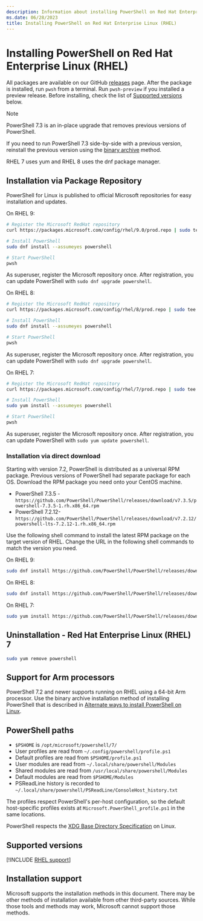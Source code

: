 ```yaml
---
description: Information about installing PowerShell on Red Hat Enterprise Linux (RHEL)
ms.date: 06/28/2023
title: Installing PowerShell on Red Hat Enterprise Linux (RHEL)
---
```

# Installing PowerShell on Red Hat Enterprise Linux (RHEL)

All packages are available on our GitHub [releases][05] page. After the package is installed, run
`pwsh` from a terminal. Run `pwsh-preview` if you installed a preview release. Before installing,
check the list of [Supported versions][03] below.

> [!NOTE]
> PowerShell 7.3 is an in-place upgrade that removes previous versions of PowerShell.
>
> If you need to run PowerShell 7.3 side-by-side with a previous version, reinstall the previous
> version using the [binary archive][07] method.

RHEL 7 uses yum and RHEL 8 uses the dnf package manager.

## Installation via Package Repository

PowerShell for Linux is published to official Microsoft repositories for easy installation and
updates.

On RHEL 9:

```sh
# Register the Microsoft RedHat repository
curl https://packages.microsoft.com/config/rhel/9.0/prod.repo | sudo tee /etc/yum.repos.d/microsoft.repo

# Install PowerShell
sudo dnf install --assumeyes powershell

# Start PowerShell
pwsh
```

As superuser, register the Microsoft repository once. After registration, you can update PowerShell
with `sudo dnf upgrade powershell`.

On RHEL 8:

```sh
# Register the Microsoft RedHat repository
curl https://packages.microsoft.com/config/rhel/8/prod.repo | sudo tee /etc/yum.repos.d/microsoft.repo

# Install PowerShell
sudo dnf install --assumeyes powershell

# Start PowerShell
pwsh
```

As superuser, register the Microsoft repository once. After registration, you can update PowerShell
with `sudo dnf upgrade powershell`.

On RHEL 7:

```sh
# Register the Microsoft RedHat repository
curl https://packages.microsoft.com/config/rhel/7/prod.repo | sudo tee /etc/yum.repos.d/microsoft.repo

# Install PowerShell
sudo yum install --assumeyes powershell

# Start PowerShell
pwsh
```

As superuser, register the Microsoft repository once. After registration, you can update PowerShell
with `sudo yum update powershell`.

### Installation via direct download

Starting with version 7.2, PowerShell is distributed as a universal RPM package. Previous versions
of PowerShell had separate package for each OS. Download the RPM package you need onto your CentOS
machine.

- PowerShell 7.3.5 - `https://github.com/PowerShell/PowerShell/releases/download/v7.3.5/powershell-7.3.5-1.rh.x86_64.rpm`
- PowerShell 7.2.12- `https://github.com/PowerShell/PowerShell/releases/download/v7.2.12/powershell-lts-7.2.12-1.rh.x86_64.rpm`

Use the following shell command to install the latest RPM package on the target version of RHEL.
Change the URL in the following shell commands to match the version you need.

On RHEL 9:

```sh
sudo dnf install https://github.com/PowerShell/PowerShell/releases/download/v7.3.5/powershell-7.3.5-1.rh.x86_64.rpm
```

On RHEL 8:

```sh
sudo dnf install https://github.com/PowerShell/PowerShell/releases/download/v7.3.5/powershell-7.3.5-1.rh.x86_64.rpm
```

On RHEL 7:

```sh
sudo yum install https://github.com/PowerShell/PowerShell/releases/download/v7.3.5/powershell-7.3.5-1.rh.x86_64.rpm
```

## Uninstallation - Red Hat Enterprise Linux (RHEL) 7

```sh
sudo yum remove powershell
```

## Support for Arm processors

PowerShell 7.2 and newer supports running on RHEL using a 64-bit Arm processor. Use the binary
archive installation method of installing PowerShell that is described in
[Alternate ways to install PowerShell on Linux][07].

## PowerShell paths

- `$PSHOME` is `/opt/microsoft/powershell/7/`
- User profiles are read from `~/.config/powershell/profile.ps1`
- Default profiles are read from `$PSHOME/profile.ps1`
- User modules are read from `~/.local/share/powershell/Modules`
- Shared modules are read from `/usr/local/share/powershell/Modules`
- Default modules are read from `$PSHOME/Modules`
- PSReadLine history is recorded to `~/.local/share/powershell/PSReadLine/ConsoleHost_history.txt`

The profiles respect PowerShell's per-host configuration, so the default host-specific profiles
exists at `Microsoft.PowerShell_profile.ps1` in the same locations.

PowerShell respects the [XDG Base Directory Specification][06] on Linux.

## Supported versions

[!INCLUDE [RHEL support](../../includes/rhel-support.md)]

## Installation support

Microsoft supports the installation methods in this document. There may be other methods of
installation available from other third-party sources. While those tools and methods may work,
Microsoft cannot support those methods.

<!-- link references -->
[03]: #supported-versions
[05]: https://aka.ms/PowerShell-Release?tag=stable
[06]: https://specifications.freedesktop.org/basedir-spec/basedir-spec-latest.html
[07]: install-other-linux.md#binary-archives
